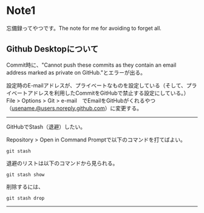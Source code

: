 # Note1
忘備録ってやつです。The note for me for avoiding to forget all.

## Github Desktopについて
<bold>Commit時に、"Cannot push these commits as they contain an email address marked as private on GitHub."とエラーが出る。</bold>

設定時のE-mailアドレスが、プライベートなものを設定している（そして、プライベートアドレスを利用したCommitをGitHubで禁止する設定にしている。）
File > Options > Git > e-mail　でEmailをGitHubがくれるやつ（usename.@users.noreply.github.com）に変更する。

<hr>
<bold>GitHubでStash（退避）したい。</bold>

Repository > Open in Command Promptで以下のコマンドを打てばよい。
```console
git stash
```
退避のリストは以下のコマンドから見られる。
```console
git stash show
```
削除するには、
```console
git stash drop
```
<hr>


